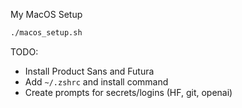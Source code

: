 My MacOS Setup

```sh
./macos_setup.sh
```

TODO:
- Install Product Sans and Futura
- Add `~/.zshrc` and install command
- Create prompts for secrets/logins (HF, git, openai)